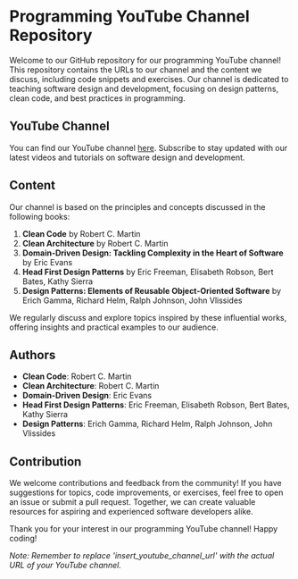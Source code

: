 # Programming YouTube Channel Repository

Welcome to our GitHub repository for our programming YouTube channel! This repository contains the URLs to our channel and the content we discuss, including code snippets and exercises. Our channel is dedicated to teaching software design and development, focusing on design patterns, clean code, and best practices in programming.

## YouTube Channel

You can find our YouTube channel [here](insert_youtube_channel_url). Subscribe to stay updated with our latest videos and tutorials on software design and development.

## Content

Our channel is based on the principles and concepts discussed in the following books:

1. **Clean Code** by Robert C. Martin
2. **Clean Architecture** by Robert C. Martin
3. **Domain-Driven Design: Tackling Complexity in the Heart of Software** by Eric Evans
4. **Head First Design Patterns** by Eric Freeman, Elisabeth Robson, Bert Bates, Kathy Sierra
5. **Design Patterns: Elements of Reusable Object-Oriented Software** by Erich Gamma, Richard Helm, Ralph Johnson, John Vlissides

We regularly discuss and explore topics inspired by these influential works, offering insights and practical examples to our audience.

## Authors

- **Clean Code**: Robert C. Martin
- **Clean Architecture**: Robert C. Martin
- **Domain-Driven Design**: Eric Evans
- **Head First Design Patterns**: Eric Freeman, Elisabeth Robson, Bert Bates, Kathy Sierra
- **Design Patterns**: Erich Gamma, Richard Helm, Ralph Johnson, John Vlissides

## Contribution

We welcome contributions and feedback from the community! If you have suggestions for topics, code improvements, or exercises, feel free to open an issue or submit a pull request. Together, we can create valuable resources for aspiring and experienced software developers alike.

Thank you for your interest in our programming YouTube channel! Happy coding!

*Note: Remember to replace 'insert_youtube_channel_url' with the actual URL of your YouTube channel.*
